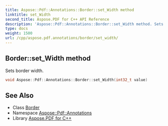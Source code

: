 ```yaml
---
title: Aspose::Pdf::Annotations::Border::set_Width method
linktitle: set_Width
second_title: Aspose.PDF for C++ API Reference
description: 'Aspose::Pdf::Annotations::Border::set_Width method. Sets border width in C++.'
type: docs
weight: 1500
url: /cpp/aspose.pdf.annotations/border/set_width/
---
```

## Border::set_Width method


Sets border width.

```cpp
void Aspose::Pdf::Annotations::Border::set_Width(int32_t value)
```

## See Also

* Class [Border](../)
* Namespace [Aspose::Pdf::Annotations](../../)
* Library [Aspose.PDF for C++](../../../)
